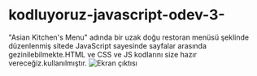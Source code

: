 # kodluyoruz-javascript-odev-3-
"Asian Kitchen's Menu" adında bir uzak doğu restoran menüsü şeklinde düzenlenmiş sitede JavaScript sayesinde sayfalar arasında gezinilebilmekte.HTML ve CSS ve JS kodlarını size hazır vereceğiz.kullanılmıştır.
![Ekran çıktısı](images/asian_kitchen-menu.png)

